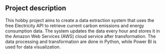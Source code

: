 ## Project description

This hobby project aims to create a data extraction system that uses the free Electricity API to retrieve current carbon emissions and energy consumption data. The system updates the data every hour and stores it in the Amazon Web Services (AWS) cloud service after transformation. The data processing and transformation are done in Python, while Power BI is used for data visualization.

